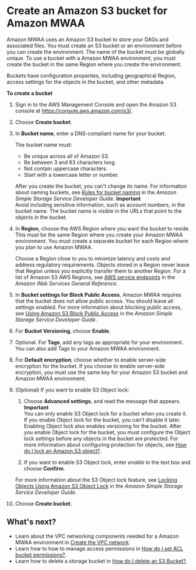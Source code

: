 # Create an Amazon S3 bucket for Amazon MWAA<a name="mwaa-s3-bucket"></a>

Amazon MWAA uses an Amazon S3 bucket to store your DAGs and associated files\. You must create an S3 bucket or an environment before you can create the environment\. The name of the bucket must be globally unique\. To use a bucket with a Amazon MWAA environment, you must create the bucket in the same Region where you create the environment\.

Buckets have configuration properties, including geographical Region, access settings for the objects in the bucket, and other metadata\.

**To create a bucket**

1. Sign in to the AWS Management Console and open the Amazon S3 console at [https://console\.aws\.amazon\.com/s3/](https://console.aws.amazon.com/s3/)\.

1. Choose **Create bucket**\.

1. In **Bucket name**, enter a DNS\-compliant name for your bucket\.

   The bucket name must:
   + Be unique across all of Amazon S3\.
   + Be between 3 and 63 characters long\.
   + Not contain uppercase characters\.
   + Start with a lowercase letter or number\.

   After you create the bucket, you can't change its name\. For information about naming buckets, see [Rules for bucket naming](https://docs.aws.amazon.com/AmazonS3/latest/dev/BucketRestrictions.html#bucketnamingrules) in the *Amazon Simple Storage Service Developer Guide*\.
**Important**  
Avoid including sensitive information, such as account numbers, in the bucket name\. The bucket name is visible in the URLs that point to the objects in the bucket\.

1. In **Region**, choose the AWS Region where you want the bucket to reside\. This must be the same Region where you create your Amazon MWAA environment\. You must create a separate bucket for each Region where you plan to use Amazon MWAA\.

   Choose a Region close to you to minimize latency and costs and address regulatory requirements\. Objects stored in a Region never leave that Region unless you explicitly transfer them to another Region\. For a list of Amazon S3 AWS Regions, see [AWS service endpoints](https://docs.aws.amazon.com/general/latest/gr/rande.html#s3_region) in the *Amazon Web Services General Reference*\.

1. In **Bucket settings for Block Public Access**, Amazon MWAA requires that the bucket does not allow public access\. You should leave all settings enabled\. For more information about blocking public access, see [Using Amazon S3 Block Public Access](https://docs.aws.amazon.com/AmazonS3/latest/dev/access-control-block-public-access.html) in the *Amazon Simple Storage Service Developer Guide*\.

1. For **Bucket Versioning**, choose **Enable**\.

1. Optional\. For **Tags**, add any tags as appropriate for your environment\. You can also add Tags to your Amazon MWAA environment\.

1. For **Default encryption**, choose whether to enable server\-side encryption for the bucket\. If you choose to enable server\-side encryption, you must use the same key for your Amazon S3 bucket and Amazon MWAA environment\.

1. \(Optional\) If you want to enable S3 Object lock:

   1. Choose **Advanced settings**, and read the message that appears\.
**Important**  
You can only enable S3 Object lock for a bucket when you create it\. If you enable Object lock for the bucket, you can't disable it later\. Enabling Object lock also enables versioning for the bucket\. After you enable Object lock for the bucket, you must configure the Object lock settings before any objects in the bucket are protected\. For more information about configuring protection for objects, see [How do I lock an Amazon S3 object?](https://docs.aws.amazon.com/AmazonS3/latest/user-guide/object-lock.html)\.

   1. If you want to enable S3 Object lock, enter *enable* in the text box and choose **Confirm**\.

   For more information about the S3 Object lock feature, see [Locking Objects Using Amazon S3 Object Lock](https://docs.aws.amazon.com/AmazonS3/latest/dev/object-lock.html) in the *Amazon Simple Storage Service Developer Guide*\.

1. Choose **Create bucket**\.

## What's next?<a name="mwaa-s3-bucket-next-up"></a>
+ Learn about the VPC networking components needed for a Amazon MWAA environment in [Create the VPC network](vpc-create.md)\.
+ Learn how to how to manage access permissions in [How do I set ACL bucket permissions?](https://docs.aws.amazon.com/AmazonS3/latest/user-guide/set-bucket-permissions.html)\.
+ Learn how to delete a storage bucket in [How do I delete an S3 Bucket?](https://docs.aws.amazon.com/AmazonS3/latest/user-guide/delete-bucket.html)\.